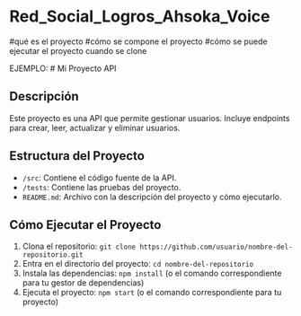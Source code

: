# Red_Social_Logros_Ahsoka_Voice
#qué es el proyecto
#cómo se compone el proyecto
#cómo se puede ejecutar el proyecto cuando se clone

EJEMPLO: # Mi Proyecto API

## Descripción
Este proyecto es una API que permite gestionar usuarios. Incluye endpoints para crear, leer, actualizar y eliminar usuarios.

## Estructura del Proyecto
- `/src`: Contiene el código fuente de la API.
- `/tests`: Contiene las pruebas del proyecto.
- `README.md`: Archivo con la descripción del proyecto y cómo ejecutarlo.

## Cómo Ejecutar el Proyecto
1. Clona el repositorio: `git clone https://github.com/usuario/nombre-del-repositorio.git`
2. Entra en el directorio del proyecto: `cd nombre-del-repositorio`
3. Instala las dependencias: `npm install` (o el comando correspondiente para tu gestor de dependencias)
4. Ejecuta el proyecto: `npm start` (o el comando correspondiente para tu proyecto)
